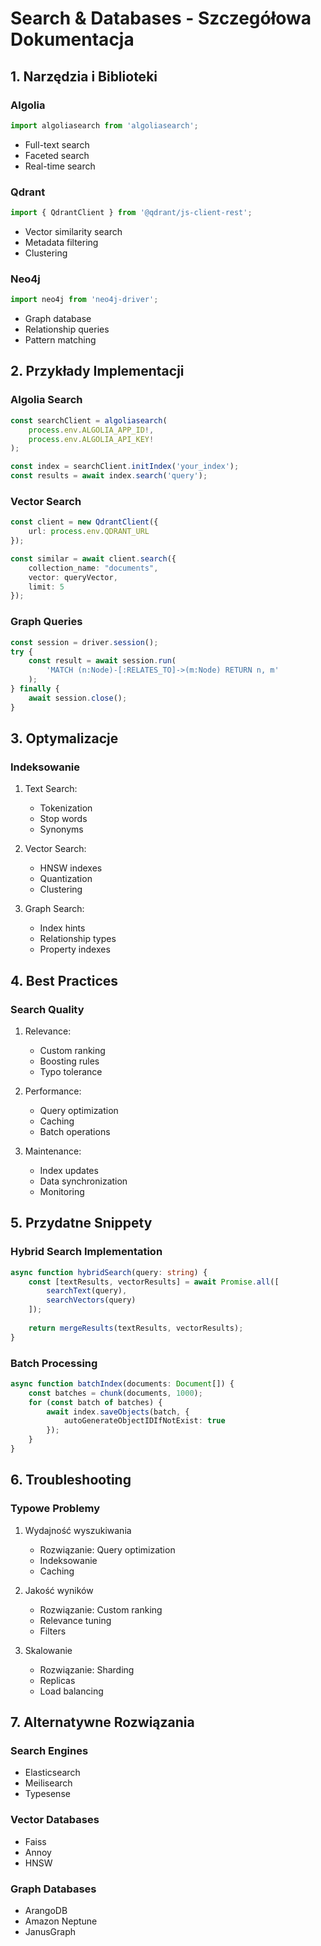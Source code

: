 # Search & Databases - Szczegółowa Dokumentacja

## 1. Narzędzia i Biblioteki
### Algolia
```typescript
import algoliasearch from 'algoliasearch';
```
- Full-text search
- Faceted search
- Real-time search

### Qdrant
```typescript
import { QdrantClient } from '@qdrant/js-client-rest';
```
- Vector similarity search
- Metadata filtering
- Clustering

### Neo4j
```typescript
import neo4j from 'neo4j-driver';
```
- Graph database
- Relationship queries
- Pattern matching

## 2. Przykłady Implementacji

### Algolia Search
```typescript
const searchClient = algoliasearch(
    process.env.ALGOLIA_APP_ID!,
    process.env.ALGOLIA_API_KEY!
);

const index = searchClient.initIndex('your_index');
const results = await index.search('query');
```

### Vector Search
```typescript
const client = new QdrantClient({
    url: process.env.QDRANT_URL
});

const similar = await client.search({
    collection_name: "documents",
    vector: queryVector,
    limit: 5
});
```

### Graph Queries
```typescript
const session = driver.session();
try {
    const result = await session.run(
        'MATCH (n:Node)-[:RELATES_TO]->(m:Node) RETURN n, m'
    );
} finally {
    await session.close();
}
```

## 3. Optymalizacje

### Indeksowanie
1. Text Search:
   - Tokenization
   - Stop words
   - Synonyms

2. Vector Search:
   - HNSW indexes
   - Quantization
   - Clustering

3. Graph Search:
   - Index hints
   - Relationship types
   - Property indexes

## 4. Best Practices

### Search Quality
1. Relevance:
   - Custom ranking
   - Boosting rules
   - Typo tolerance

2. Performance:
   - Query optimization
   - Caching
   - Batch operations

3. Maintenance:
   - Index updates
   - Data synchronization
   - Monitoring

## 5. Przydatne Snippety

### Hybrid Search Implementation
```typescript
async function hybridSearch(query: string) {
    const [textResults, vectorResults] = await Promise.all([
        searchText(query),
        searchVectors(query)
    ]);
    
    return mergeResults(textResults, vectorResults);
}
```

### Batch Processing
```typescript
async function batchIndex(documents: Document[]) {
    const batches = chunk(documents, 1000);
    for (const batch of batches) {
        await index.saveObjects(batch, {
            autoGenerateObjectIDIfNotExist: true
        });
    }
}
```

## 6. Troubleshooting

### Typowe Problemy
1. Wydajność wyszukiwania
   - Rozwiązanie: Query optimization
   - Indeksowanie
   - Caching

2. Jakość wyników
   - Rozwiązanie: Custom ranking
   - Relevance tuning
   - Filters

3. Skalowanie
   - Rozwiązanie: Sharding
   - Replicas
   - Load balancing

## 7. Alternatywne Rozwiązania

### Search Engines
- Elasticsearch
- Meilisearch
- Typesense

### Vector Databases
- Faiss
- Annoy
- HNSW

### Graph Databases
- ArangoDB
- Amazon Neptune
- JanusGraph 
